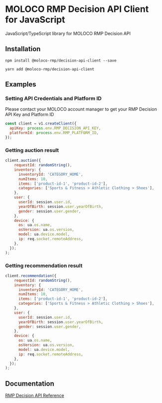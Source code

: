 # MOLOCO RMP Decision API Client for JavaScript

JavaScript/TypeScript library for MOLOCO RMP Decision API

## Installation

```shell
npm install @moloco-rmp/decision-api-client --save
```

```shell
yarn add @moloco-rmp/decision-api-client
```

## Examples

### Setting API Credentials and Platform ID

Please contact your MOLOCO account manager to get your RMP Decision API Key and Platform ID

```javascript
const client = v1.createClient({
  apiKey: process.env.RMP_DECISION_API_KEY,
  platformId: process.env.RMP_PLATFORM_ID,
});
```

### Getting auction result

```javascript
client.auction({
    requestId: randomString(),
    inventory: {
      inventoryId: 'CATEGORY_HOME',
      numItems: 10,
      items: ['product-id-1', 'product-id-2'],
      categories: ['Sports & Fitness > Athletic Clothing > Shoes'],
    },
    user: {
      userId: session.user.id,
      yearOfBirth: session.user.yearOfBirth,
      gender: session.user.gender,
    },
    device: {
      os: ua.os.name,
      osVersion: ua.os.version,
      model: ua.device.model,
      ip: req.socket.remoteAddress,
    },
  });
);
```

### Getting recommendation result

```javascript
client.recommendation({
    requestId: randomString(),
    inventory: {
      inventoryId: 'CATEGORY_HOME',
      numItems: 10,
      items: ['product-id-1', 'product-id-2'],
      categories: ['Sports & Fitness > Athletic Clothing > Shoes'],
    },
    user: {
      userId: session.user.id,
      yearOfBirth: session.user.yearOfBirth,
      gender: session.user.gender,
    },
    device: {
      os: ua.os.name,
      osVersion: ua.os.version,
      model: ua.device.model,
      ip: req.socket.remoteAddress,
    },
  });
);
```

## Documentation

[RMP Decision API Reference](https://moloco-rmp.readme.io/reference)
